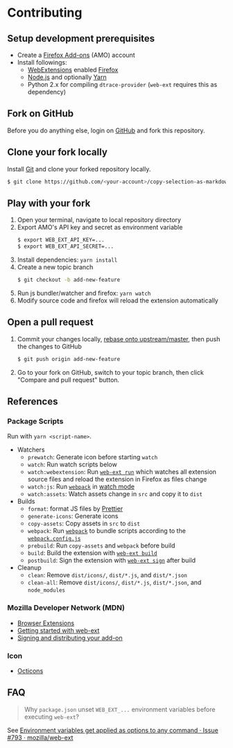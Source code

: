 # Contributing

## Setup development prerequisites

- Create a [Firefox Add-ons](https://addons.mozilla.org) (AMO) account
- Install followings:
    - [WebExtensions](https://developer.mozilla.org/en-US/Add-ons/WebExtensions) enabled [Firefox](https://www.mozilla.org/firefox/)
    - [Node.js](http://nodejs.org) and optionally [Yarn](https://yarnpkg.com)
    - Python 2.x for compiling `dtrace-provider` (`web-ext` requires this as dependency)

## Fork on GitHub

Before you do anything else, login on [GitHub](https://github.com/) and fork this repository.

## Clone your fork locally

Install [Git](https://git-scm.com/) and clone your forked repository locally.

```sh
$ git clone https://github.com/<your-account>/copy-selection-as-markdown.git
```

## Play with your fork

1. Open your terminal, navigate to local repository directory
2. Export AMO's API key and secret as environment variable
    ```sh
    $ export WEB_EXT_API_KEY=...
    $ export WEB_EXT_API_SECRET=...
    ```
3. Install dependencies: `yarn install`
4. Create a new topic branch
    ```sh
    $ git checkout -b add-new-feature
    ```
5. Run js bundler/watcher and firefox: `yarn watch`
6. Modify source code and firefox will reload the extension automatically

## Open a pull request

1. Commit your changes locally, [rebase onto upstream/master](https://github.com/blog/2243-rebase-and-merge-pull-requests), then push the changes to GitHub
    ```sh
    $ git push origin add-new-feature
    ```
2. Go to your fork on GitHub, switch to your topic branch, then click "Compare and pull request" button.

## References

### Package Scripts

Run with `yarn <script-name>`.

- Watchers
    - `prewatch`: Generate icon before starting `watch`
    - `watch`: Run watch scripts below
    - `watch:webextension`: Run [`web-ext run`](https://developer.mozilla.org/en-US/Add-ons/WebExtensions/web-ext_command_reference#web-ext_run) which watches all extension source files and reload the extension in Firefox as files change
    - `watch:js`: Run [`webpack`](https://webpack.github.io/docs/cli.html) in [watch mode](https://webpack.github.io/docs/cli.html#watch-mode-watch)
    - `watch:assets`: Watch assets change in `src` and copy it to `dist`
- Builds
    - `format`: format JS files by [Prettier](https://prettier.io/)
    - `generate-icons`: Generate icons
    - `copy-assets`: Copy assets in `src` to `dist`
    - `webpack`: Run [`webpack`](https://webpack.js.org) to bundle scripts according to the [`webpack.config.js`](https://webpack.js.org/concepts/configuration/)
    - `prebuild`: Run `copy-assets` and `webpack` before build
    - `build`: Build the extension with [`web-ext build`](https://developer.mozilla.org/en-US/Add-ons/WebExtensions/web-ext_command_reference#web-ext_build)
    - `postbuild`: Sign the extension with [`web-ext sign`](https://developer.mozilla.org/en-US/Add-ons/WebExtensions/web-ext_command_reference#web-ext_sign) after build
- Cleanup
    - `clean`: Remove `dist/icons/`, `dist/*.js`, and `dist/*.json`
    - `clean-all`: Remove `dist/icons/`, `dist/*.js`, `dist/*.json`, and `node_modules`

### Mozilla Developer Network (MDN)

- [Browser Extensions](https://developer.mozilla.org/en-US/Add-ons/WebExtensions)
- [Getting started with web-ext](https://developer.mozilla.org/en-US/Add-ons/WebExtensions/Getting_started_with_web-ext)
- [Signing and distributing your add-on](https://developer.mozilla.org/en-US/Add-ons/Distribution)

### Icon

- [Octicons](https://octicons.github.com/)

## FAQ

> Why `package.json` unset `WEB_EXT_...` environment variables before executing `web-ext`?

See [Environment variables get applied as options to any command · Issue #793 · mozilla/web-ext](https://github.com/mozilla/web-ext/issues/793)

